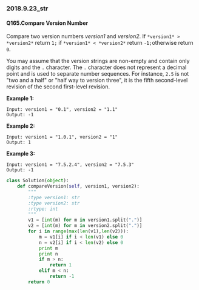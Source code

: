 ### 2018.9.23_str

#### Q165.Compare Version Number

Compare two version numbers *version1* and *version2*.
If `*version1* > *version2*` return `1;` if `*version1* < *version2*` return `-1;`otherwise return `0`.

You may assume that the version strings are non-empty and contain only digits and the `.` character.
The `.` character does not represent a decimal point and is used to separate number sequences.
For instance, `2.5` is not "two and a half" or "half way to version three", it is the fifth second-level revision of the second first-level revision.

**Example 1:**

```
Input: version1 = "0.1", version2 = "1.1"
Output: -1
```

**Example 2:**

```
Input: version1 = "1.0.1", version2 = "1"
Output: 1
```

**Example 3:**

```
Input: version1 = "7.5.2.4", version2 = "7.5.3"
Output: -1
```

```python
class Solution(object):
    def compareVersion(self, version1, version2):
        """
        :type version1: str
        :type version2: str
        :rtype: int
        """
        v1 = [int(m) for m in version1.split(".")]
        v2 = [int(m) for m in version2.split(".")]
        for i in range(max(len(v1),len(v2))):
            m = v1[i] if i < len(v1) else 0
            n = v2[i] if i < len(v2) else 0
            print m
            print n
            if m > n:
                return 1
            elif m < n:
                return -1
        return 0
```

